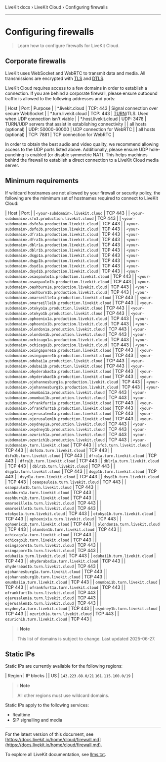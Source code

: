 LiveKit docs › LiveKit Cloud › Configuring firewalls

---

# Configuring firewalls

> Learn how to configure firewalls for LiveKit Cloud.

## Corporate firewalls

LiveKit uses WebSocket and WebRTC to transmit data and media. All transmissions are encrypted with [TLS](https://en.wikipedia.org/wiki/Transport_Layer_Security) and [DTLS](https://en.wikipedia.org/wiki/Datagram_Transport_Layer_Security).

LiveKit Cloud requires access to a few domains in order to establish a connection. If you are behind a corporate firewall, please ensure outbound traffic is allowed to the following addresses and ports:

| Host | Port | Purpose |
| *.livekit.cloud | TCP: 443 | Signal connection over secure WebSocket |
| *.turn.livekit.cloud | TCP: 443 | [TURN](https://en.wikipedia.org/wiki/Traversal_Using_Relays_around_NAT)/TLS. Used when UDP connection isn't viable |
| *.host.livekit.cloud | UDP: 3478 | TURN/UDP servers that assist in establishing connectivity |
| all hosts (optional) | UDP: 50000-60000 | UDP connection for WebRTC |
| all hosts (optional) | TCP: 7881 | TCP connection for WebRTC |

In order to obtain the best audio and video quality, we recommend allowing access to the UDP ports listed above. Additionally, please ensure UDP hole-punching is enabled (or disable symmetric NAT). This helps machines behind the firewall to establish a direct connection to a LiveKit Cloud media server.

## Minimum requirements

If wildcard hostnames are not allowed by your firewall or security policy, the following are the mimimum set of hostnames required to connect to LiveKit Cloud:

| Host | Port |
| `<your-subdomain>.livekit.cloud` | TCP 443 |
| `<your-subdomain>.sfo3.production.livekit.cloud` | TCP 443 |
| `<your-subdomain>.dsfo3a.production.livekit.cloud` | TCP 443 |
| `<your-subdomain>.dsfo3b.production.livekit.cloud` | TCP 443 |
| `<your-subdomain>.dfra1a.production.livekit.cloud` | TCP 443 |
| `<your-subdomain>.dfra1b.production.livekit.cloud` | TCP 443 |
| `<your-subdomain>.dblr1a.production.livekit.cloud` | TCP 443 |
| `<your-subdomain>.dblr1b.production.livekit.cloud` | TCP 443 |
| `<your-subdomain>.dsgp1a.production.livekit.cloud` | TCP 443 |
| `<your-subdomain>.dsgp1b.production.livekit.cloud` | TCP 443 |
| `<your-subdomain>.dsyd1a.production.livekit.cloud` | TCP 443 |
| `<your-subdomain>.dsyd1b.production.livekit.cloud` | TCP 443 |
| `<your-subdomain>.osaopaulo1a.production.livekit.cloud` | TCP 443 |
| `<your-subdomain>.osaopaulo1b.production.livekit.cloud` | TCP 443 |
| `<your-subdomain>.oashburn1a.production.livekit.cloud` | TCP 443 |
| `<your-subdomain>.oashburn1b.production.livekit.cloud` | TCP 443 |
| `<your-subdomain>.omarseille1a.production.livekit.cloud` | TCP 443 |
| `<your-subdomain>.omarseille1b.production.livekit.cloud` | TCP 443 |
| `<your-subdomain>.otokyo1a.production.livekit.cloud` | TCP 443 |
| `<your-subdomain>.otokyo1b.production.livekit.cloud` | TCP 443 |
| `<your-subdomain>.ophoenix1a.production.livekit.cloud` | TCP 443 |
| `<your-subdomain>.ophoenix1b.production.livekit.cloud` | TCP 443 |
| `<your-subdomain>.olondon1a.production.livekit.cloud` | TCP 443 |
| `<your-subdomain>.olondon1b.production.livekit.cloud` | TCP 443 |
| `<your-subdomain>.ochicago1a.production.livekit.cloud` | TCP 443 |
| `<your-subdomain>.ochicago1b.production.livekit.cloud` | TCP 443 |
| `<your-subdomain>.osingapore1a.production.livekit.cloud` | TCP 443 |
| `<your-subdomain>.osingapore1b.production.livekit.cloud` | TCP 443 |
| `<your-subdomain>.odubai1a.production.livekit.cloud` | TCP 443 |
| `<your-subdomain>.odubai1b.production.livekit.cloud` | TCP 443 |
| `<your-subdomain>.ohyderabad1a.production.livekit.cloud` | TCP 443 |
| `<your-subdomain>.ohyderabad1b.production.livekit.cloud` | TCP 443 |
| `<your-subdomain>.ojohannesburg1a.production.livekit.cloud` | TCP 443 |
| `<your-subdomain>.ojohannesburg1b.production.livekit.cloud` | TCP 443 |
| `<your-subdomain>.omumbai1a.production.livekit.cloud` | TCP 443 |
| `<your-subdomain>.omumbai1b.production.livekit.cloud` | TCP 443 |
| `<your-subdomain>.ofrankfurt1a.production.livekit.cloud` | TCP 443 |
| `<your-subdomain>.ofrankfurt1b.production.livekit.cloud` | TCP 443 |
| `<your-subdomain>.ojerusalem1a.production.livekit.cloud` | TCP 443 |
| `<your-subdomain>.ojerusalem1b.production.livekit.cloud` | TCP 443 |
| `<your-subdomain>.osydney1a.production.livekit.cloud` | TCP 443 |
| `<your-subdomain>.osydney1b.production.livekit.cloud` | TCP 443 |
| `<your-subdomain>.ozurich1a.production.livekit.cloud` | TCP 443 |
| `<your-subdomain>.ozurich1b.production.livekit.cloud` | TCP 443 |
| `<your-subdomain>.turn.livekit.cloud` | TCP 443 |
| `sfo3.turn.livekit.cloud` | TCP 443 |
| `dsfo3a.turn.livekit.cloud` | TCP 443 |
| `dsfo3b.turn.livekit.cloud` | TCP 443 |
| `dfra1a.turn.livekit.cloud` | TCP 443 |
| `dfra1b.turn.livekit.cloud` | TCP 443 |
| `dblr1a.turn.livekit.cloud` | TCP 443 |
| `dblr1b.turn.livekit.cloud` | TCP 443 |
| `dsgp1a.turn.livekit.cloud` | TCP 443 |
| `dsgp1b.turn.livekit.cloud` | TCP 443 |
| `dsyd1a.turn.livekit.cloud` | TCP 443 |
| `dsyd1b.turn.livekit.cloud` | TCP 443 |
| `osaopaulo1a.turn.livekit.cloud` | TCP 443 |
| `osaopaulo1b.turn.livekit.cloud` | TCP 443 |
| `oashburn1a.turn.livekit.cloud` | TCP 443 |
| `oashburn1b.turn.livekit.cloud` | TCP 443 |
| `omarseille1a.turn.livekit.cloud` | TCP 443 |
| `omarseille1b.turn.livekit.cloud` | TCP 443 |
| `otokyo1a.turn.livekit.cloud` | TCP 443 |
| `otokyo1b.turn.livekit.cloud` | TCP 443 |
| `ophoenix1a.turn.livekit.cloud` | TCP 443 |
| `ophoenix1b.turn.livekit.cloud` | TCP 443 |
| `olondon1a.turn.livekit.cloud` | TCP 443 |
| `olondon1b.turn.livekit.cloud` | TCP 443 |
| `ochicago1a.turn.livekit.cloud` | TCP 443 |
| `ochicago1b.turn.livekit.cloud` | TCP 443 |
| `osingapore1a.turn.livekit.cloud` | TCP 443 |
| `osingapore1b.turn.livekit.cloud` | TCP 443 |
| `odubai1a.turn.livekit.cloud` | TCP 443 |
| `odubai1b.turn.livekit.cloud` | TCP 443 |
| `ohyderabad1a.turn.livekit.cloud` | TCP 443 |
| `ohyderabad1b.turn.livekit.cloud` | TCP 443 |
| `ojohannesburg1a.turn.livekit.cloud` | TCP 443 |
| `ojohannesburg1b.turn.livekit.cloud` | TCP 443 |
| `omumbai1a.turn.livekit.cloud` | TCP 443 |
| `omumbai1b.turn.livekit.cloud` | TCP 443 |
| `ofrankfurt1a.turn.livekit.cloud` | TCP 443 |
| `ofrankfurt1b.turn.livekit.cloud` | TCP 443 |
| `ojerusalem1a.turn.livekit.cloud` | TCP 443 |
| `ojerusalem1b.turn.livekit.cloud` | TCP 443 |
| `osydney1a.turn.livekit.cloud` | TCP 443 |
| `osydney1b.turn.livekit.cloud` | TCP 443 |
| `ozurich1a.turn.livekit.cloud` | TCP 443 |
| `ozurich1b.turn.livekit.cloud` | TCP 443 |

> ℹ️ **Note**
> 
> This list of domains is subject to change. Last updated 2025-06-27.

## Static IPs

Static IPs are currently available for the following regions:

| Region | IP blocks |
| US | `143.223.88.0/21` `161.115.160.0/19` |

> ℹ️ **Note**
> 
> All other regions must use wildcard domains.

Static IPs apply to the following services:

- Realtime
- SIP signalling and media

---


For the latest version of this document, see [https://docs.livekit.io/home/cloud/firewall.md](https://docs.livekit.io/home/cloud/firewall.md).

To explore all LiveKit documentation, see [llms.txt](https://docs.livekit.io/llms.txt).